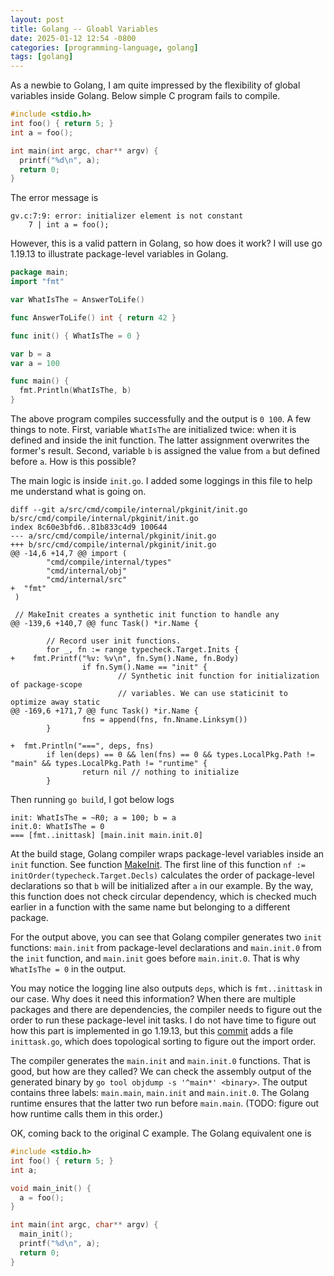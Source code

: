 ```yaml
---
layout: post
title: Golang -- Gloabl Variables
date: 2025-01-12 12:54 -0800
categories: [programming-language, golang]
tags: [golang]
---
```


As a newbie to Golang, I am quite impressed by the flexibility of global
variables inside Golang. Below simple C program fails to compile.

```c
#include <stdio.h>
int foo() { return 5; }
int a = foo();

int main(int argc, char** argv) {
  printf("%d\n", a);
  return 0;
}
```

The error message is

```
gv.c:7:9: error: initializer element is not constant
    7 | int a = foo();
```

However, this is a valid pattern in Golang, so how does it work? I will use go
1.19.13 to illustrate package-level variables in Golang.

```go
package main;
import "fmt"

var WhatIsThe = AnswerToLife()

func AnswerToLife() int { return 42 }

func init() { WhatIsThe = 0 }

var b = a
var a = 100

func main() {
  fmt.Println(WhatIsThe, b)
}
```

The above program compiles successfully and the output is `0 100`. A few things
to note. First, variable `WhatIsThe` are initialized twice: when it is defined
and inside the init function. The latter assignment overwrites the former's
result. Second, variable `b` is assigned the value from `a` but defined before
`a`. How is this possible?

The main logic is inside `init.go`. I added some loggings in this file to help
me understand what is going on.

```
diff --git a/src/cmd/compile/internal/pkginit/init.go b/src/cmd/compile/internal/pkginit/init.go
index 8c60e3bfd6..81b833c4d9 100644
--- a/src/cmd/compile/internal/pkginit/init.go
+++ b/src/cmd/compile/internal/pkginit/init.go
@@ -14,6 +14,7 @@ import (
        "cmd/compile/internal/types"
        "cmd/internal/obj"
        "cmd/internal/src"
+  "fmt"
 )

 // MakeInit creates a synthetic init function to handle any
@@ -139,6 +140,7 @@ func Task() *ir.Name {

        // Record user init functions.
        for _, fn := range typecheck.Target.Inits {
+    fmt.Printf("%v: %v\n", fn.Sym().Name, fn.Body)
                if fn.Sym().Name == "init" {
                        // Synthetic init function for initialization of package-scope
                        // variables. We can use staticinit to optimize away static
@@ -169,6 +171,7 @@ func Task() *ir.Name {
                fns = append(fns, fn.Nname.Linksym())
        }

+  fmt.Println("===", deps, fns)
        if len(deps) == 0 && len(fns) == 0 && types.LocalPkg.Path != "main" && types.LocalPkg.Path != "runtime" {
                return nil // nothing to initialize
        }
```

Then running `go build`, I got below logs

```
init: WhatIsThe = ~R0; a = 100; b = a
init.0: WhatIsThe = 0
=== [fmt..inittask] [main.init main.init.0]
```

At the build stage, Golang compiler wraps package-level variables inside an
`init` function. See function
[MakeInit](https://github.com/golang/go/blob/go1.19.13/src/cmd/compile/internal/pkginit/init.go#L24).
The first line of this function `nf := initOrder(typecheck.Target.Decls)`
calculates the order of package-level declarations so that `b` will be
initialized after `a` in our example. By the way, this function does not check
circular dependency, which is checked much earlier in a function with the same
name but belonging to a different package.

For the output above, you can see that Golang compiler generates two `init`
functions: `main.init` from package-level declarations and `main.init.0` from
the `init` function, and `main.init` goes before `main.init.0`. That is why
`WhatIsThe = 0` in the output.

You may notice the logging line also outputs `deps`, which is `fmt..inittask`
in our case. Why does it need this information? When there are multiple
packages and there are dependencies, the compiler needs to figure out the order
to run these package-level init tasks. I do not have time to figure out how
this part is implemented in go 1.19.13, but this
[commit](https://github.com/golang/go/commit/ce2a609909d9de3391a99a00fe140506f724f933)
adds a file `inittask.go`, which does topological sorting to figure out the
import order.

The compiler generates the `main.init` and `main.init.0` functions. That is
good, but how are they called? We can check the assembly output of the
generated binary by `go tool objdump -s '^main*' <binary>`. The output contains
three labels: `main.main`, `main.init` and `main.init.0`. The Golang runtime
ensures that the latter two run before `main.main`. (TODO: figure out how
runtime calls them in this order.)

OK, coming back to the original C example. The Golang equivalent one is

```c
#include <stdio.h>
int foo() { return 5; }
int a;

void main_init() {
  a = foo();
}

int main(int argc, char** argv) {
  main_init();
  printf("%d\n", a);
  return 0;
}
```
